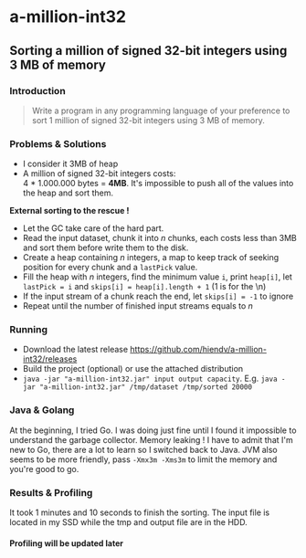 # a-million-int32
## Sorting a million of signed 32-bit integers using 3 MB of memory

### Introduction
> Write a program in any programming language of your preference to sort 1 million of signed 32-bit integers using 3 MB of memory.

### Problems & Solutions
- I consider it 3MB of heap
- A million of signed 32-bit integers costs:  
4 * 1.000.000 bytes = **4MB**. It's impossible to push all of the values into the heap and sort them.  

**External sorting to the rescue !**
- Let the GC take care of the hard part.
- Read the input dataset, chunk it into *n* chunks, each costs less than 3MB and sort them before write them to the disk.
- Create a heap containing *n* integers, a map to keep track of seeking position for every chunk and a `lastPick` value.
- Fill the heap with *n* integers, find the minimum value `i`, print `heap[i]`, let `lastPick = i` and `skips[i] = heap[i].length + 1` (1 is for the \n)
- If the input stream of a chunk reach the end, let `skips[i] = -1` to ignore
- Repeat until the number of finished input streams equals to *n*

### Running
- Download the latest release https://github.com/hiendv/a-million-int32/releases
- Build the project (optional) or use the attached distribution
- `java -jar "a-million-int32.jar" input output capacity`. E.g. `java -jar "a-million-int32.jar" /tmp/dataset /tmp/sorted 20000`  
### Java & Golang
At the beginning, I tried Go.
I was doing just fine until I found it impossible to understand the garbage collector. Memory leaking !
I have to admit that I'm new to Go, there are a lot to learn so I switched back to Java.
JVM also seems to be more friendly, pass `-Xmx3m -Xms3m` to limit the memory and you're good to go.

### Results & Profiling
It took 1 minutes and 10 seconds to finish the sorting.
The input file is located in my SSD while the tmp and output file are in the HDD.
#### Profiling will be updated later
